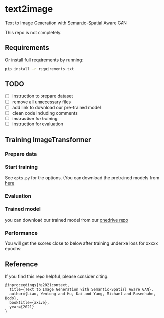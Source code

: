 # text2image
Text to Image Generation with Semantic-Spatial Aware GAN

This repo is not completely.

## Requirements


Or install full requirements by running:
```bash
pip install -r requirements.txt
```

## TODO
- [ ] instruction to prepare dataset
- [ ] remove all unnecessary files
- [ ] add link to download our pre-trained model
- [ ] clean code including comments
- [ ] instruction for training
- [ ] instruction for evaluation

## Training ImageTransformer

### Prepare data


### Start training


See `opts.py` for the options. (You can download the pretrained models from [here]()


### Evaluation


### Trained model
you can download our trained model from our [onedrive repo]()

### Performance
You will get the scores close to below after training under xe loss for xxxxx epochs:

## Reference

If you find this repo helpful, please consider citing:

```
@inproceedings{he2021context,
  title={Text to Image Generation with Semantic-Spatial Aware GAN},
  author={Liao, Wentong and Hu, Kai and Yang, Michael and Rosenhahn, Bodo},
  booktitle={axive},
  year={2021}
}
```
